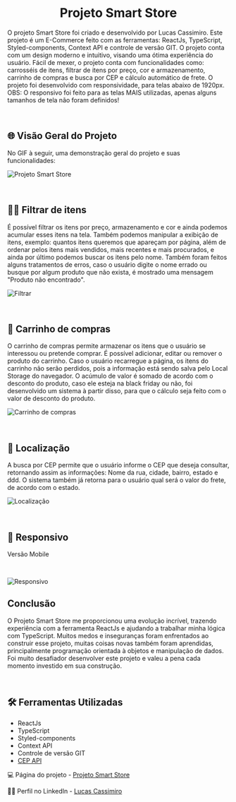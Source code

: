 <h1 align="center"><strong>Projeto Smart Store</strong></h1>
<p>O projeto Smart Store foi criado e desenvolvido por Lucas Cassimiro. Este projeto é um E-Commerce feito com as ferramentas: ReactJs, TypeScript, Styled-components, Context API e controle de versão GIT. O projeto conta com um design moderno e intuitivo, visando uma ótima experiência do usuário. Fácil de mexer, o projeto conta com funcionalidades como: carrosséis de itens, filtrar de itens por preço, cor e armazenamento, carrinho de compras e busca por CEP e cálculo automático de frete.
O projeto foi desenvolvido com responsividade, para telas abaixo de 1920px.
OBS: O responsivo foi feito para as telas MAIS utilizadas, apenas alguns tamanhos de tela não foram definidos!</p>
<br>

<h2>🌐 Visão Geral do Projeto</h2>
<p>No GIF à seguir, uma demonstração geral do projeto e suas funcionalidades: </p>

![Projeto Smart Store](./src/assets/overview.gif)

<br>

<h2>🧑‍💻 Filtrar de itens</h2>
<p>É possível filtrar os itens por preço, armazenamento e cor e ainda podemos acumular esses itens na tela. Também podemos manipular a exibição de itens, exemplo: quantos itens queremos que apareçam por página, além de ordenar pelos itens mais vendidos, mais recentes e mais procurados, e ainda por último podemos buscar os itens pelo nome. Também foram feitos alguns tratamentos de erros, caso o usuário digite o nome errado ou busque por algum produto que não exista, é mostrado uma mensagem "Produto não encontrado".
</p>

![Filtrar](./src/assets/filter.gif)

<br>

<h2>🛒 Carrinho de compras</h2>
<p>O carrinho de compras permite armazenar os itens que o usuário se interessou ou pretende comprar. É possível adicionar, editar ou remover o produto do carrinho. Caso o usuário recarregue a página, os itens do carrinho não serão perdidos, pois a informação está sendo salva pelo Local Storage do navegador. O acúmulo de valor é somado de acordo com o desconto do produto, caso ele esteja na black friday ou não, foi desenvolvido um sistema à partir disso, para que o cálculo seja feito com o valor de desconto do produto.</p>

![Carrinho de compras](./src/assets/cart.gif)

<br>

<h2>🚩 Localização</h2>
<p>A busca por CEP permite que o usuário informe o CEP que deseja consultar, retornando assim as informações: Nome da rua, cidade, bairro, estado e ddd. O sistema também já retorna para o usuário qual será o valor do frete, de acordo com o estado.</p>

![Localização](./src/assets/locale.gif)

<br>

<h2>📱 Responsivo</h2>
<p>Versão Mobile</p>
<br>

![Responsivo](./src/assets/responsive.gif)

<h2>Conclusão</h2>
<p>O Projeto Smart Store me proporcionou uma evolução incrível, trazendo experiência com a ferramenta ReactJs e ajudando a trabalhar minha lógica com TypeScript. Muitos medos e inseguranças foram enfrentados ao construir esse projeto, muitas coisas novas também foram aprendidas, principalmente programação orientada à objetos e manipulação de dados. Foi muito desafiador desenvolver este projeto e valeu a pena cada momento investido em sua construção.</p>
<br>

<h2>🛠️ Ferramentas Utilizadas</h2>

- ReactJs
- TypeScript
- Styled-components
- Context API
- Controle de versão GIT
- [CEP API](https://viacep.com.br/)

💻 Página do projeto -  [Projeto Smart Store](https://smart-store-react-iyhkgzjbh-lucas-cassimiro.vercel.app/)

🙋‍♂️ Perfil no LinkedIn - [Lucas Cassimiro](https://www.linkedin.com/in/lucasocassimiro/)

